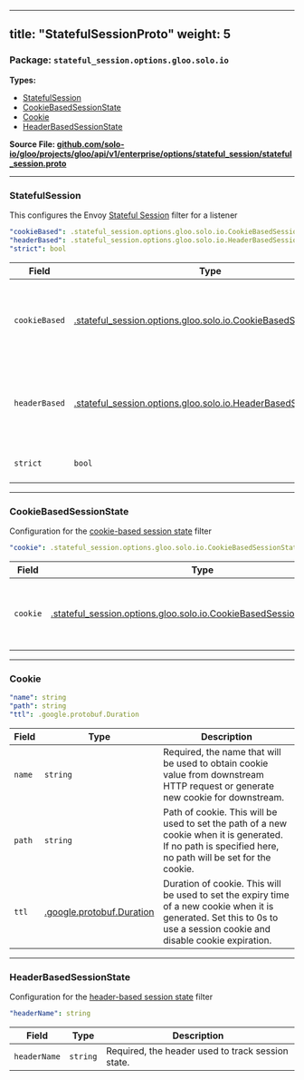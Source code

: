 
---
title: "StatefulSessionProto"
weight: 5
---

<!-- Code generated by solo-kit. DO NOT EDIT. -->


### Package: `stateful_session.options.gloo.solo.io` 
**Types:**


- [StatefulSession](#statefulsession)
- [CookieBasedSessionState](#cookiebasedsessionstate)
- [Cookie](#cookie)
- [HeaderBasedSessionState](#headerbasedsessionstate)
  



**Source File: [github.com/solo-io/gloo/projects/gloo/api/v1/enterprise/options/stateful_session/stateful_session.proto](https://github.com/solo-io/gloo/blob/main/projects/gloo/api/v1/enterprise/options/stateful_session/stateful_session.proto)**





---
### StatefulSession

 
This configures the Envoy [Stateful Session](https://www.envoyproxy.io/docs/envoy/latest/configuration/http/http_filters/stateful_session_filter) filter for a listener

```yaml
"cookieBased": .stateful_session.options.gloo.solo.io.CookieBasedSessionState
"headerBased": .stateful_session.options.gloo.solo.io.HeaderBasedSessionState
"strict": bool

```

| Field | Type | Description |
| ----- | ---- | ----------- | 
| `cookieBased` | [.stateful_session.options.gloo.solo.io.CookieBasedSessionState](../stateful_session.proto.sk/#cookiebasedsessionstate) | Configure a cookie based session state - https://www.envoyproxy.io/docs/envoy/latest/api-v3/extensions/http/stateful_session/cookie/v3/cookie.proto#envoy-v3-api-msg-extensions-http-stateful-session-cookie-v3-cookiebasedsessionstate Exactly one of `cookie_based` or `header_based` must be set. Only one of `cookieBased` or `headerBased` can be set. |
| `headerBased` | [.stateful_session.options.gloo.solo.io.HeaderBasedSessionState](../stateful_session.proto.sk/#headerbasedsessionstate) | Configure a header based session state - https://www.envoyproxy.io/docs/envoy/latest/api-v3/extensions/http/stateful_session/cookie/v3/cookie.proto#envoy-v3-api-msg-extensions-http-stateful-session-cookie-v3-cookiebasedsessionstate Exactly one of `cookie_based` or `header_based` must be set. Only one of `headerBased` or `cookieBased` can be set. |
| `strict` | `bool` | If set to True, the HTTP request must be routed to the requested destination. If the requested destination is not available, Envoy returns 503. Defaults to False. |




---
### CookieBasedSessionState

 
Configuration for the [cookie-based session state](https://www.envoyproxy.io/docs/envoy/latest/api-v3/extensions/http/stateful_session/cookie/v3/cookie.proto#envoy-v3-api-msg-extensions-http-stateful-session-cookie-v3-cookiebasedsessionstate) filter

```yaml
"cookie": .stateful_session.options.gloo.solo.io.CookieBasedSessionState.Cookie

```

| Field | Type | Description |
| ----- | ---- | ----------- | 
| `cookie` | [.stateful_session.options.gloo.solo.io.CookieBasedSessionState.Cookie](../stateful_session.proto.sk/#cookie) | Required, the cookie configuration used to track session state. |




---
### Cookie



```yaml
"name": string
"path": string
"ttl": .google.protobuf.Duration

```

| Field | Type | Description |
| ----- | ---- | ----------- | 
| `name` | `string` | Required, the name that will be used to obtain cookie value from downstream HTTP request or generate new cookie for downstream. |
| `path` | `string` | Path of cookie. This will be used to set the path of a new cookie when it is generated. If no path is specified here, no path will be set for the cookie. |
| `ttl` | [.google.protobuf.Duration](https://developers.google.com/protocol-buffers/docs/reference/csharp/class/google/protobuf/well-known-types/duration) | Duration of cookie. This will be used to set the expiry time of a new cookie when it is generated. Set this to 0s to use a session cookie and disable cookie expiration. |




---
### HeaderBasedSessionState

 
Configuration for the [header-based session state](https://www.envoyproxy.io/docs/envoy/latest/api-v3/extensions/http/stateful_session/header/v3/header.proto#extension-envoy-http-stateful-session-header) filter

```yaml
"headerName": string

```

| Field | Type | Description |
| ----- | ---- | ----------- | 
| `headerName` | `string` | Required, the header used to track session state. |





<!-- Start of HubSpot Embed Code -->
<script type="text/javascript" id="hs-script-loader" async defer src="//js.hs-scripts.com/5130874.js"></script>
<!-- End of HubSpot Embed Code -->
